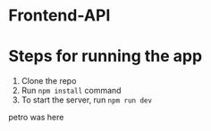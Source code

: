 # Frontend-API

# Steps for running the app

1.  Clone the repo
2.  Run `npm install` command
3.  To start the server, run `npm run dev`

petro was here


